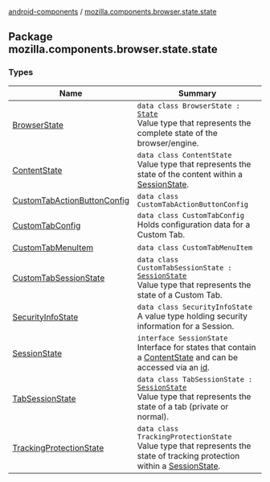 [android-components](../index.md) / [mozilla.components.browser.state.state](./index.md)

## Package mozilla.components.browser.state.state

### Types

| Name | Summary |
|---|---|
| [BrowserState](-browser-state/index.md) | `data class BrowserState : `[`State`](../mozilla.components.lib.state/-state.md)<br>Value type that represents the complete state of the browser/engine. |
| [ContentState](-content-state/index.md) | `data class ContentState`<br>Value type that represents the state of the content within a [SessionState](-session-state/index.md). |
| [CustomTabActionButtonConfig](-custom-tab-action-button-config/index.md) | `data class CustomTabActionButtonConfig` |
| [CustomTabConfig](-custom-tab-config/index.md) | `data class CustomTabConfig`<br>Holds configuration data for a Custom Tab. |
| [CustomTabMenuItem](-custom-tab-menu-item/index.md) | `data class CustomTabMenuItem` |
| [CustomTabSessionState](-custom-tab-session-state/index.md) | `data class CustomTabSessionState : `[`SessionState`](-session-state/index.md)<br>Value type that represents the state of a Custom Tab. |
| [SecurityInfoState](-security-info-state/index.md) | `data class SecurityInfoState`<br>A value type holding security information for a Session. |
| [SessionState](-session-state/index.md) | `interface SessionState`<br>Interface for states that contain a [ContentState](-content-state/index.md) and can be accessed via an [id](-session-state/id.md). |
| [TabSessionState](-tab-session-state/index.md) | `data class TabSessionState : `[`SessionState`](-session-state/index.md)<br>Value type that represents the state of a tab (private or normal). |
| [TrackingProtectionState](-tracking-protection-state/index.md) | `data class TrackingProtectionState`<br>Value type that represents the state of tracking protection within a [SessionState](-session-state/index.md). |
